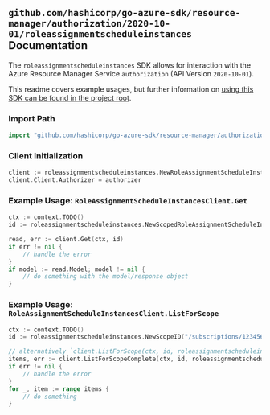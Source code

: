 
## `github.com/hashicorp/go-azure-sdk/resource-manager/authorization/2020-10-01/roleassignmentscheduleinstances` Documentation

The `roleassignmentscheduleinstances` SDK allows for interaction with the Azure Resource Manager Service `authorization` (API Version `2020-10-01`).

This readme covers example usages, but further information on [using this SDK can be found in the project root](https://github.com/hashicorp/go-azure-sdk/tree/main/docs).

### Import Path

```go
import "github.com/hashicorp/go-azure-sdk/resource-manager/authorization/2020-10-01/roleassignmentscheduleinstances"
```


### Client Initialization

```go
client := roleassignmentscheduleinstances.NewRoleAssignmentScheduleInstancesClientWithBaseURI("https://management.azure.com")
client.Client.Authorizer = authorizer
```


### Example Usage: `RoleAssignmentScheduleInstancesClient.Get`

```go
ctx := context.TODO()
id := roleassignmentscheduleinstances.NewScopedRoleAssignmentScheduleInstanceID("/subscriptions/12345678-1234-9876-4563-123456789012/resourceGroups/some-resource-group", "roleAssignmentScheduleInstanceValue")

read, err := client.Get(ctx, id)
if err != nil {
	// handle the error
}
if model := read.Model; model != nil {
	// do something with the model/response object
}
```


### Example Usage: `RoleAssignmentScheduleInstancesClient.ListForScope`

```go
ctx := context.TODO()
id := roleassignmentscheduleinstances.NewScopeID("/subscriptions/12345678-1234-9876-4563-123456789012/resourceGroups/some-resource-group")

// alternatively `client.ListForScope(ctx, id, roleassignmentscheduleinstances.DefaultListForScopeOperationOptions())` can be used to do batched pagination
items, err := client.ListForScopeComplete(ctx, id, roleassignmentscheduleinstances.DefaultListForScopeOperationOptions())
if err != nil {
	// handle the error
}
for _, item := range items {
	// do something
}
```
